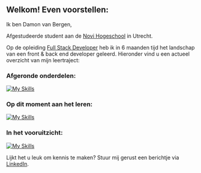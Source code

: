 ## Welkom! Even voorstellen:

Ik ben Damon van Bergen, 

Afgestudeerde student aan de [Novi Hogeschool](https://www.novi.nl/) in Utrecht.

Op de opleiding [Full Stack Developer](https://www.novi.nl/full-stack-developer/) heb ik in 6 maanden tijd het landschap van een front & back end developer geleerd.
Hieronder vind u een actueel overzicht van mijn leertraject:

### Afgeronde onderdelen:
[![My Skills](https://skillicons.dev/icons?i=windows,vscode,html,css,idea,java,github,postgres,postman,nodejs,js,figma,spring,react,azure)](https://skillicons.dev)

### Op dit moment aan het leren:
[![My Skills](https://skillicons.dev/icons?i=vscode,powershell)](https://skillicons.dev)

### In het vooruitzicht:
[![My Skills](https://skillicons.dev/icons?i=linkedin)](https://skillicons.dev)


Lijkt het u leuk om kennis te maken? Stuur mij gerust een berichtje via [LinkedIn](https://www.linkedin.com/in/damonvanbergen/).
